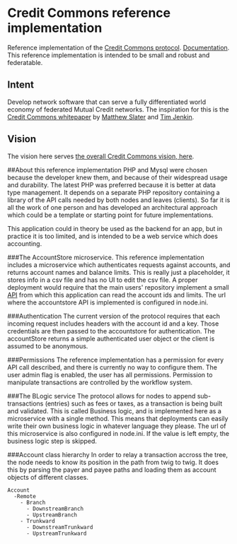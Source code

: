 # Credit Commons reference implementation

Reference implementation of the [Credit Commons protocol](https://gitlab.com/credit-commons-software-stack/cc-php-lib/-/blob/master/docs/credit-commons-openapi-3.0.yml). [Documentation](https://gitlab.com/credit-commons-software-stack/credit-commons-documentation). This reference implementation is intended to be small and robust and federatable.

## Intent
Develop network software that can serve a fully differentiated world economy of federated Mutual Credit networks.
The inspiration for this is the [Credit Commons whitepaper](http://www.creditcommons.net/) by [Matthew Slater](https://matslats.net/) and [Tim Jenkin](https://en.wikipedia.org/wiki/Tim_Jenkin).

## Vision
The vision here serves [the overall Credit Commons vision, here](https://gitlab.com/credit-commons-software-stack/credit-commons-org/blob/master/README.md).

##About this reference implementation
PHP and Mysql were chosen because the developer knew them, and because of their widespread usage and durability. The latest PHP was preferred because it is better at data type management. It depends on a separate PHP repository containing a library of the API calls needed by both nodes and leaves (clients). So far it is all the work of one person and has developed an architectural approach which could be a template or starting point for future implementations.

This application could in theory be used as the backend for an app, but in practice it is too limited, and is intended to be a web service which does accounting.

###The AccountStore microservice.
This reference implementation includes a microservice which authenticates requests against accounts, and returns account names and balance limits. This is really just a placeholder, it stores info in a csv file and has no UI to edit the csv file. A proper deployment would require that the main users' repository implement a small [API](https://gitlab.com/credit-commons-software-stack/cc-node/-/blob/master/AccountStore/accountstore.openapi.yml) from which this application can read the account ids and limits. The url where the accountstore API is implemented is configured in node.ini.

###Authentication
The current version of the protocol requires that each incoming request includes headers with the account id and a key. Those credentials are then passed to the accountstore for authentication. The accountStore returns a simple authenticated user object or the client is assumed to be anonymous.

###Permissions
The reference implementation has a permission for every API call described, and there is currently no way to configure them. The user admin flag is enabled, the user has all permissions. Permission to manipulate transactions are controlled by the workflow system.

###The BLogic service
The protocol allows for nodes to append sub-transactions (entries) such as fees or taxes, as a transaction is being built and validated. This is called Business logic, and is implemented here as a microservice with a single method. This means that deployments can easily write their own business logic in whatever language they please. The url of this microservice is also configured in node.ini. If the value is left empty, the business logic step is skipped.

###Account class hierarchy
In order to relay a transaction accross the tree, the node needs to know its position in the path from twig to twig. It does this by parsing the payer and payee paths and loading them as account objects of different classes.

    Account
      -Remote
        - Branch
          - DownstreamBranch
          - UpstreamBranch
        - Trunkward
          - DownstreamTrunkward
          - UpstreamTrunkward

